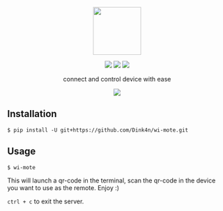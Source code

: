 <p align="center"> 
<img src="https://raw.githubusercontent.com/Dink4n/wi-mote/main/assets/LOGO.png" height="110">
<br>
</p>


<p align="center">
<img src="https://img.shields.io/badge/release-v1.0.0-blue.svg">
<img src="https://img.shields.io/badge/license-MIT-blue.svg">
<a href="https://img.shields.io/badge/support-Linux.svg"><img src="https://img.shields.io/badge/support-Linux%20|%20MacOS%20|%20Windows%20-blue.svg"></a>
</p>


<p align="center">  connect and control device with ease </p>

<p align="center"> 
<img src="https://raw.githubusercontent.com/Dink4n/wi-mote/main/assets/out.gif" />
<p/>

## Installation

```console
$ pip install -U git+https://github.com/Dink4n/wi-mote.git
```

## Usage

```console
$ wi-mote
```

This will launch a qr-code in the terminal, scan the qr-code in
the device you want to use as the remote. Enjoy :)

`ctrl + c` to exit the server.


